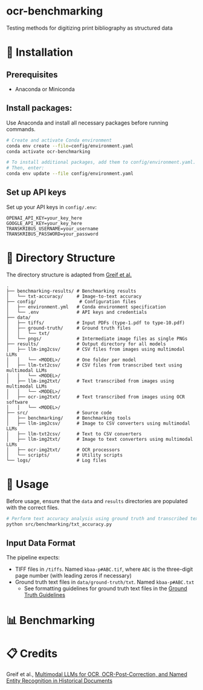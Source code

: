 # ocr-benchmarking

Testing methods for digitizing print bibliography as structured data

# 🚀 Installation

## Prerequisites

- Anaconda or Miniconda

## Install packages:

Use Anaconda and install all necessary packages before running commands.

```bash
# Create and activate Conda environment
conda env create --file=config/environment.yaml
conda activate ocr-benchmarking

# To install additional packages, add them to config/environment.yaml.
# Then, enter:
conda env update --file config/environment.yaml
```

## Set up API keys

Set up your API keys in `config/.env`:

```
OPENAI_API_KEY=your_key_here
GOOGLE_API_KEY=your_key_here
TRANSKRIBUS_USERNAME=your_username
TRANSKRIBUS_PASSWORD=your_password
```

# 📁 Directory Structure

The directory structure is adapted from [Greif et al.](#-credits)

```
.
├── benchmarking-results/ # Benchmarking results
│   └── txt-accuracy/     # Image-to-text accuracy
├── config/                # Configuration files
│   ├── environment.yml   # Conda environment specification
│   └── .env              # API keys and credentials
├── data/
│   ├── tiffs/            # Input PDFs (type-1.pdf to type-10.pdf)
│   ├── ground-truth/     # Ground truth files
│   │   └── txt/          
│   └── pngs/             # Intermediate image files as single PNGs
├── results/              # Output directory for all models
│   ├── llm-img2csv/      # CSV files from images using multimodal LLMs
│   │   └── <MODEL>/      # One folder per model
│   ├── llm-txt2csv/      # CSV files from transcribed text using multimodal LLMs
│   │   └── <MODEL>/
│   ├── llm-img2txt/      # Text transcribed from images using multimodal LLMs
│   │   └── <MODEL>/
│   ├── ocr-img2txt/      # Text transcribed from images using OCR software
│   │   └── <MODEL>/
├── src/                  # Source code
│   ├── benchmarking/     # Benchmarking tools
│   ├── llm-img2csv/      # Image to CSV converters using multimodal LLMs
│   ├── llm-txt2csv/      # Text to CSV converters
│   ├── llm-img2txt/      # Image to text converters using multimodal LLMs
│   ├── ocr-img2txt/      # OCR processors
│   └── scripts/          # Utility scripts
└── logs/                 # Log files
```

# 🔧 Usage

Before usage, ensure that the `data` and `results` directories are populated with the correct files.

```bash
# Perform text accuracy analysis using ground truth and transcribed text files
python src/benchmarking/txt_accuracy.py
```

## Input Data Format

The pipeline expects:
- TIFF files in `/tiffs`. Named `kbaa-p#ABC.tif`, where `ABC` is the three-digit page number (with leading zeros if necessary)
- Ground truth text files in `data/ground-truth/txt`. Named `kbaa-p#ABC.txt`
  - See formatting guidelines for ground truth text files in the [Ground Truth Guidelines](./ground-truth-guidelines.md)

# 📊 Benchmarking

# 📋 Credits

Greif et al., [Multimodal LLMs for OCR, OCR-Post-Correction, and Named Entity Recognition in Historical Documents](https://github.com/niclasgriesshaber/llm_historical_dataset_benchmarking)